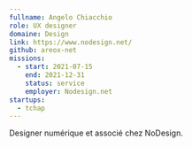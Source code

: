 ```yaml
---
fullname: Angelo Chiacchio
role: UX designer
domaine: Design
link: https://www.nodesign.net/
github: areox-net
missions:
  - start: 2021-07-15
    end: 2021-12-31
    status: service
    employer: Nodesign.net
startups:
  - tchap
---
```


Designer numérique et associé chez NoDesign.
